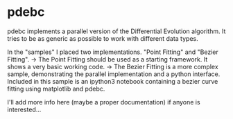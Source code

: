pdebc
=====

pdebc implements a parallel version of the Differential Evolution algorithm. It tries to be as generic as possible to work with different data types.

In the "samples" I placed two implementations. "Point Fitting" and "Bezier Fitting".
-> The Point Fitting should be used as a starting framework. It shows a very basic working code.
-> The Bezier Fitting is a more complex sample, demonstrating the parallel implementation and a python interface. Included in this sample is an ipython3 notebook containing a bezier curve fitting using matplotlib and pdebc.

I'll add more info here (maybe a proper documentation) if anyone is interested...
